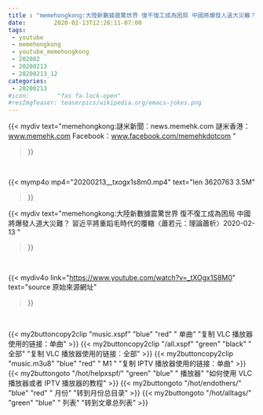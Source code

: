```yaml
---
title : "memehongkong:大陸新數據震驚世界 復不復工成為困局 中國將爆發人道大災難？ 習近平將重蹈毛時代的覆轍〈蕭若元：理論蕭析〉2020-02-13 "
date:        2020-02-13T12:28:11-07:00
tags:
 - youtube
 - memehongkong
 - youtube_memehongkong
 - 202002
 - 20200213
 - 20200213_12
categories:
 - 20200213
#icon:        "fas fa-lock-open"
#resImgTeaser: teaserpics/wikipedia.org/emacs-jokes.png
---
```


{{< mydiv text="memehongkong:謎米新聞：news.memehk.com 謎米香港： www.memehk.com Facebook：www.facebook.com/memehkdotcom "
>}}
<br>


{{< mymp4o mp4="20200213__txogx1s8m0.mp4"
text="len 3620763    3.5M"
>}}


{{< mydiv text="memehongkong:大陸新數據震驚世界 復不復工成為困局 中國將爆發人道大災難？ 習近平將重蹈毛時代的覆轍〈蕭若元：理論蕭析〉2020-02-13 "
>}}
<br>

{{< mydiv4o link="https://www.youtube.com/watch?v=_tXOgx1S8M0"
text="source 原始來源網址"
>}}


<br>



{{< my2buttoncopy2clip "music.xspf"        "blue"   "red"    " 单曲"  "复制 VLC 播放器使用的链接：单曲" >}} {{< my2buttoncopy2clip "/all.xspf"         "green"  "black"  " 全部"  "复制 VLC 播放器使用的链接：全部" >}} {{< my2buttoncopy2clip "music.m3u8"        "blue"   "red"    " M1 "    "复制 IPTV 播放器使用的链接：单曲" >}} {{< my2buttongoto      "/hot/helpxspf/"    "green"  "blue"   " 播放器" "如何使用 VLC 播放器或者 IPTV 播放器的教程" >}} {{< my2buttongoto      "/hot/endothers/"   "blue"   "red"    " 月份"   "转到月份总目录" >}} {{< my2buttongoto      "/hot/alltags/"     "green"  "blue"   " 列表"   "转到文章总列表" >}} 
